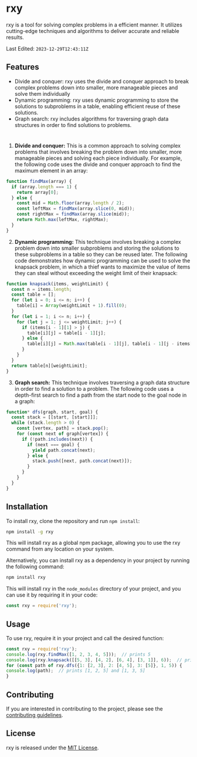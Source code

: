 # rxy
rxy is a tool for solving complex problems in a efficient manner. It utilizes cutting-edge techniques and algorithms to deliver accurate and reliable results.

Last Edited: `2023-12-29T12:43:11Z`

## Features
- Divide and conquer: rxy uses the divide and conquer approach to break complex problems down into smaller, more manageable pieces and solve them individually
- Dynamic programming: rxy uses dynamic programming to store the solutions to subproblems in a table, enabling efficient reuse of these solutions.
- Graph search: rxy includes algorithms for traversing graph data structures in order to find solutions to problems.

# 

1. **Divide and conquer:** This is a common approach to solving complex problems that involves breaking the problem down into smaller, more manageable pieces and solving each piece individually. For example, the following code uses the divide and conquer approach to find the maximum element in an array:

```js
function findMax(array) {
  if (array.length === 1) {
    return array[0];
  } else {
    const mid = Math.floor(array.length / 2);
    const leftMax = findMax(array.slice(0, mid));
    const rightMax = findMax(array.slice(mid));
    return Math.max(leftMax, rightMax);
  }
}
```

2. **Dynamic programming:** This technique involves breaking a complex problem down into smaller subproblems and storing the solutions to these subproblems in a table so they can be reused later. The following code demonstrates how dynamic programming can be used to solve the knapsack problem, in which a thief wants to maximize the value of items they can steal without exceeding the weight limit of their knapsack:

```js
function knapsack(items, weightLimit) {
  const n = items.length;
  const table = [];
  for (let i = 0; i <= n; i++) {
    table[i] = Array(weightLimit + 1).fill(0);
  }
  for (let i = 1; i <= n; i++) {
    for (let j = 1; j <= weightLimit; j++) {
      if (items[i - 1][1] > j) {
        table[i][j] = table[i - 1][j];
      } else {
        table[i][j] = Math.max(table[i - 1][j], table[i - 1][j - items[i - 1][1]] + items[i - 1][0]);
      }
    }
  }
  return table[n][weightLimit];
}
```

3. **Graph search:** This technique involves traversing a graph data structure in order to find a solution to a problem. The following code uses a depth-first search to find a path from the start node to the goal node in a graph:

```js
function* dfs(graph, start, goal) {
  const stack = [[start, [start]]];
  while (stack.length > 0) {
    const [vertex, path] = stack.pop();
    for (const next of graph[vertex]) {
      if (!path.includes(next)) {
        if (next === goal) {
          yield path.concat(next);
        } else {
          stack.push([next, path.concat(next)]);
        }
      }
    }
  }
}
```



## Installation
To install rxy, clone the repository and run `npm install`:

```bash
npm install -g rxy
```

This will install rxy as a global npm package, allowing you to use the rxy command from any location on your system.

Alternatively, you can install rxy as a dependency in your project by running the following command:

```bash
npm install rxy
```

This will install rxy in the `node_modules` directory of your project, and you can use it by requiring it in your code:

```js
const rxy = require('rxy');
```

## Usage
To use rxy, require it in your project and call the desired function:

```javascript
const rxy = require('rxy');
console.log(rxy.findMax([1, 2, 3, 4, 5]));  // prints 5
console.log(rxy.knapsack([[5, 3], [4, 2], [6, 4], [3, 1]], 6));  // prints 9
for (const path of rxy.dfs({1: [2, 3], 2: [4, 5], 3: [5]}, 1, 5)) {
console.log(path);  // prints [1, 2, 5] and [1, 3, 5]
}
```

## Contributing
If you are interested in contributing to the project, please see the [contributing guidelines](CONTRIBUTING.md).

## License
rxy is released under the [MIT License](LICENSE).

